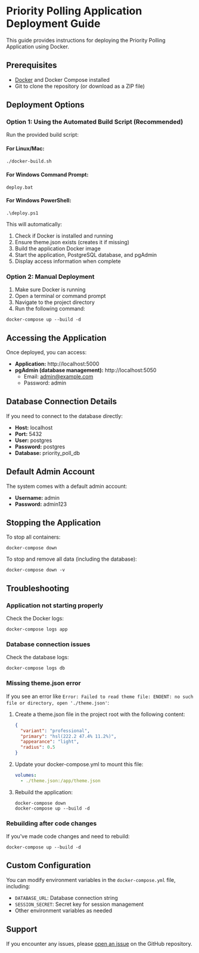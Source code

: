 # Priority Polling Application Deployment Guide

This guide provides instructions for deploying the Priority Polling Application using Docker.

## Prerequisites

- [Docker](https://www.docker.com/products/docker-desktop/) and Docker Compose installed
- Git to clone the repository (or download as a ZIP file)

## Deployment Options

### Option 1: Using the Automated Build Script (Recommended)

Run the provided build script:

#### For Linux/Mac:
```bash
./docker-build.sh
```

#### For Windows Command Prompt:
```
deploy.bat
```

#### For Windows PowerShell:
```
.\deploy.ps1
```

This will automatically:
1. Check if Docker is installed and running
2. Ensure theme.json exists (creates it if missing)
3. Build the application Docker image
4. Start the application, PostgreSQL database, and pgAdmin
5. Display access information when complete

### Option 2: Manual Deployment

1. Make sure Docker is running
2. Open a terminal or command prompt
3. Navigate to the project directory
4. Run the following command:
```
docker-compose up --build -d
```

## Accessing the Application

Once deployed, you can access:

- **Application:** http://localhost:5000
- **pgAdmin (database management):** http://localhost:5050
  - Email: admin@example.com
  - Password: admin

## Database Connection Details

If you need to connect to the database directly:

- **Host:** localhost
- **Port:** 5432
- **User:** postgres
- **Password:** postgres
- **Database:** priority_poll_db

## Default Admin Account

The system comes with a default admin account:
- **Username:** admin
- **Password:** admin123

## Stopping the Application

To stop all containers:
```
docker-compose down
```

To stop and remove all data (including the database):
```
docker-compose down -v
```

## Troubleshooting

### Application not starting properly

Check the Docker logs:
```
docker-compose logs app
```

### Database connection issues

Check the database logs:
```
docker-compose logs db
```

### Missing theme.json error

If you see an error like `Error: Failed to read theme file: ENOENT: no such file or directory, open './theme.json'`:

1. Create a theme.json file in the project root with the following content:
   ```json
   {
     "variant": "professional",
     "primary": "hsl(222.2 47.4% 11.2%)",
     "appearance": "light",
     "radius": 0.5
   }
   ```

2. Update your docker-compose.yml to mount this file:
   ```yaml
   volumes:
     - ./theme.json:/app/theme.json
   ```

3. Rebuild the application:
   ```
   docker-compose down
   docker-compose up --build -d
   ```

### Rebuilding after code changes

If you've made code changes and need to rebuild:
```
docker-compose up --build -d
```

## Custom Configuration

You can modify environment variables in the `docker-compose.yml` file, including:

- `DATABASE_URL`: Database connection string
- `SESSION_SECRET`: Secret key for session management
- Other environment variables as needed

## Support

If you encounter any issues, please [open an issue](https://github.com/your-repository/issues) on the GitHub repository.